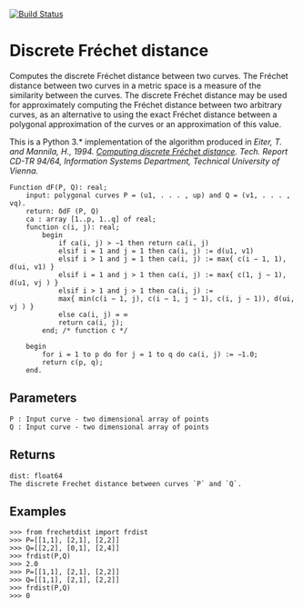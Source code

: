 [![Build Status](https://travis-ci.org/spiros/discrete_frechet.svg?branch=master)](https://travis-ci.org/spiros/discrete_frechet)

Discrete Fréchet distance
=========================

Computes the discrete Fréchet distance between
two curves. The Fréchet distance between two curves in a
metric space is a measure of the similarity between the curves.
The discrete Fréchet distance may be used for approximately computing
the Fréchet distance between two arbitrary curves, 
as an alternative to using the exact Fréchet distance between a polygonal
approximation of the curves or an approximation of this value.

This is a Python 3.* implementation of the algorithm produced
in *Eiter, T. and Mannila, H., 1994. [Computing discrete Fréchet distance](http://www.kr.tuwien.ac.at/staff/eiter/et-archive/cdtr9464.pdf). Tech. 
Report CD-TR 94/64, Information Systems Department, Technical University 
of Vienna.*


```
Function dF(P, Q): real;
    input: polygonal curves P = (u1, . . . , up) and Q = (v1, . . . , vq).
    return: δdF (P, Q)
    ca : array [1..p, 1..q] of real;
    function c(i, j): real;
        begin
            if ca(i, j) > −1 then return ca(i, j)
            elsif i = 1 and j = 1 then ca(i, j) := d(u1, v1)
            elsif i > 1 and j = 1 then ca(i, j) := max{ c(i − 1, 1), d(ui, v1) }
            elsif i = 1 and j > 1 then ca(i, j) := max{ c(1, j − 1), d(u1, vj ) }
            elsif i > 1 and j > 1 then ca(i, j) :=
            max{ min(c(i − 1, j), c(i − 1, j − 1), c(i, j − 1)), d(ui, vj ) }
            else ca(i, j) = ∞
            return ca(i, j);
        end; /* function c */

    begin
        for i = 1 to p do for j = 1 to q do ca(i, j) := −1.0;
        return c(p, q);
    end.
```

Parameters
----------
    P : Input curve - two dimensional array of points
    Q : Input curve - two dimensional array of points

Returns
-------
    dist: float64
    The discrete Frechet distance between curves `P` and `Q`.

Examples
--------
```
>>> from frechetdist import frdist
>>> P=[[1,1], [2,1], [2,2]]
>>> Q=[[2,2], [0,1], [2,4]]
>>> frdist(P,Q)
>>> 2.0
>>> P=[[1,1], [2,1], [2,2]]
>>> Q=[[1,1], [2,1], [2,2]]
>>> frdist(P,Q)
>>> 0
```

